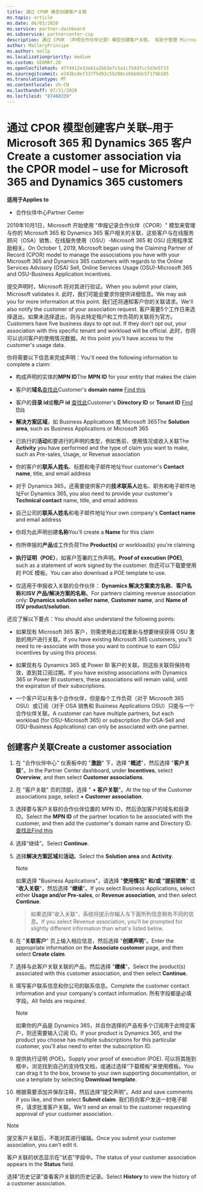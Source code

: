 ```yaml
---
title: 通过 CPOR 模型创建客户关联
ms.topic: article
ms.date: 06/03/2020
ms.service: partner-dashboard
ms.subservice: partnercenter-csp
description: 通过 CPOR （声明合作伙伴记录）模型创建客户关联。 有助于管理 Microsoft 365 和 Dynamics 365 客户的销售、使用情况、& 奖励。
author: MalloryPrincipe
ms.author: mallp
ms.localizationpriority: medium
ms.custom: SEOMAY.20
ms.openlocfilehash: 47f4912e33eb1a2bb3e7c5a1c734d7cc5d3e5f33
ms.sourcegitcommit: e243bc0ef337f5d92c5b208ce6bb9dc5f179b185
ms.translationtype: MT
ms.contentlocale: zh-CN
ms.lasthandoff: 07/31/2020
ms.locfileid: "87468339"
---
```

# <a name="create-a-customer-association-via-the-cpor-model--use-for-microsoft-365-and-dynamics-365-customers"></a><span data-ttu-id="de5b0-104">通过 CPOR 模型创建客户关联–用于 Microsoft 365 和 Dynamics 365 客户</span><span class="sxs-lookup"><span data-stu-id="de5b0-104">Create a customer association via the CPOR model – use for Microsoft 365 and Dynamics 365 customers</span></span>

<span data-ttu-id="de5b0-105">**适用于**</span><span class="sxs-lookup"><span data-stu-id="de5b0-105">**Applies to**</span></span>

- <span data-ttu-id="de5b0-106">合作伙伴中心</span><span class="sxs-lookup"><span data-stu-id="de5b0-106">Partner Center</span></span>

<span data-ttu-id="de5b0-107">2019年10月1日，Microsoft 开始使用 "申报记录合作伙伴（CPOR）" 模型来管理与你的 Microsoft 365 和 Dynamics 365 客户相关的关联，这些客户与在线服务顾问（OSA）销售、在线服务使用（OSU）-Microsoft 365 和 OSU 应用程序奖励相关。</span><span class="sxs-lookup"><span data-stu-id="de5b0-107">On October 1, 2019, Microsoft began using the Claiming Partner of Record (CPOR) model to manage the associations you have with your Microsoft 365 and Dynamics 365 customers with regards to the Online Services Advisory (OSA) Sell, Online Services Usage (OSU)-Microsoft 365 and OSU-Business Application incentives.</span></span>

<span data-ttu-id="de5b0-108">提交声明时，Microsoft 将对其进行验证。</span><span class="sxs-lookup"><span data-stu-id="de5b0-108">When you submit your claim, Microsoft validates it.</span></span> <span data-ttu-id="de5b0-109">此时，我们可能会要求你提供详细信息。</span><span class="sxs-lookup"><span data-stu-id="de5b0-109">We may ask you for more information at this point.</span></span> <span data-ttu-id="de5b0-110">我们还将通知客户你的关联请求。</span><span class="sxs-lookup"><span data-stu-id="de5b0-110">We'll also notify the customer of your association request.</span></span> <span data-ttu-id="de5b0-111">客户需要5个工作日来选择退出。如果未选择退出，则与此特定租户和工作负荷的关联将为官方。</span><span class="sxs-lookup"><span data-stu-id="de5b0-111">Customers have five business days to opt out. If they don't opt out, your association with this specific tenant and workload will be official.</span></span> <span data-ttu-id="de5b0-112">此时，你将可以访问客户的使用情况数据。</span><span class="sxs-lookup"><span data-stu-id="de5b0-112">At this point you'll have access to the customer's usage data.</span></span> 

<span data-ttu-id="de5b0-113">你将需要以下信息来完成声明：</span><span class="sxs-lookup"><span data-stu-id="de5b0-113">You'll need the following information to complete a claim:</span></span>

- <span data-ttu-id="de5b0-114">构成声明的实体的**MPN ID**</span><span class="sxs-lookup"><span data-stu-id="de5b0-114">The **MPN ID** for your entity that makes the claim</span></span>

- <span data-ttu-id="de5b0-115">客户的**域名**[查找此](find-domain-name.md)</span><span class="sxs-lookup"><span data-stu-id="de5b0-115">Customer's **domain name** [Find this](find-domain-name.md)</span></span>

- <span data-ttu-id="de5b0-116">客户的**目录 id**或**租户 id** [查找此](find-domain-name.md)</span><span class="sxs-lookup"><span data-stu-id="de5b0-116">Customer's **Directory ID** or **Tenant ID** [Find this](find-domain-name.md)</span></span>

- <span data-ttu-id="de5b0-117">**解决方案区域**，如 Business Applications 或 Microsoft 365</span><span class="sxs-lookup"><span data-stu-id="de5b0-117">The **Solution area**, such as Business Applications or Microsoft 365</span></span>

- <span data-ttu-id="de5b0-118">已执行的**活动**和要进行的声明的类型，例如售前、使用情况或收入关联</span><span class="sxs-lookup"><span data-stu-id="de5b0-118">The **Activity** you have performed and the type of claim you want to make, such as Pre-sales, Usage, or Revenue association</span></span>

- <span data-ttu-id="de5b0-119">你的客户的**联系人姓名**、标题和电子邮件地址</span><span class="sxs-lookup"><span data-stu-id="de5b0-119">Your customer's **Contact name**, title, and email address</span></span>

- <span data-ttu-id="de5b0-120">对于 Dynamics 365，还需要提供客户的**技术联系人**姓名、职务和电子邮件地址</span><span class="sxs-lookup"><span data-stu-id="de5b0-120">For Dynamics 365, you also need to provide your customer's **Technical contact** name, title, and email address</span></span>

- <span data-ttu-id="de5b0-121">自己公司的**联系人姓名**和电子邮件地址</span><span class="sxs-lookup"><span data-stu-id="de5b0-121">Your own company's **Contact name** and email address</span></span>

- <span data-ttu-id="de5b0-122">你将为此声明创建**名称**</span><span class="sxs-lookup"><span data-stu-id="de5b0-122">You'll create a **Name** for this claim</span></span>

- <span data-ttu-id="de5b0-123">你所申报的**产品**或工作负荷</span><span class="sxs-lookup"><span data-stu-id="de5b0-123">The **Product(s)** or workload(s) you're claiming</span></span>

- <span data-ttu-id="de5b0-124">**执行证明（POE）**，如客户签署的工作声明。</span><span class="sxs-lookup"><span data-stu-id="de5b0-124">**Proof of execution (POE)**, such as a statement of work signed by the customer.</span></span> <span data-ttu-id="de5b0-125">你还可以下载要使用的 POE 模板。</span><span class="sxs-lookup"><span data-stu-id="de5b0-125">You can also download a POE template to use.</span></span>

- <span data-ttu-id="de5b0-126">仅适用于申报收入关联的合作伙伴： **Dynamics 解决方案卖方名称**、**客户名称**和**ISV 产品/解决方案的名称**。</span><span class="sxs-lookup"><span data-stu-id="de5b0-126">For partners claiming revenue association only: **Dynamics solution seller name**, **Customer name**, and **Name of ISV product/solution**.</span></span> 

<span data-ttu-id="de5b0-127">还应了解以下要点：</span><span class="sxs-lookup"><span data-stu-id="de5b0-127">You should also understand the following points:</span></span>

- <span data-ttu-id="de5b0-128">如果现有 Microsoft 365 客户，则需使用此过程重新与想要继续获得 OSU 激励的用户进行关联。</span><span class="sxs-lookup"><span data-stu-id="de5b0-128">If you have existing Microsoft 365 customers, you'll need to re-associate with those you want to continue to earn OSU incentives by using this process.</span></span>

- <span data-ttu-id="de5b0-129">如果现有与 Dynamics 365 或 Power BI 客户的关联，则这些关联将保持有效，直到其订阅过期。</span><span class="sxs-lookup"><span data-stu-id="de5b0-129">If you have existing associations with Dynamics 365 or Power BI customers, these associations will remain valid, until the expiration of their subscriptions.</span></span>

- <span data-ttu-id="de5b0-130">一个客户可以有多个合作伙伴，但是每个工作负荷（对于 Microsoft 365 OSU）或订阅（对于 OSA 销售和 Business Applications OSU）只能与一个合作伙伴关联。</span><span class="sxs-lookup"><span data-stu-id="de5b0-130">A customer can have multiple partners, but each workload (for OSU-Microsoft 365) or subscription (for OSA-Sell and OSU-Business Applications) can only be associated with one partner.</span></span>

## <a name="create-a-customer-association"></a><span data-ttu-id="de5b0-131">创建客户关联</span><span class="sxs-lookup"><span data-stu-id="de5b0-131">Create a customer association</span></span>

1. <span data-ttu-id="de5b0-132">在 "合作伙伴中心" 仪表板中的 "**激励**" 下，选择 "**概述**"，然后选择 "**客户关联**"。</span><span class="sxs-lookup"><span data-stu-id="de5b0-132">In the Partner Center dashboard, under **Incentives**, select **Overview**, and then select **Customer associations**.</span></span> 

2. <span data-ttu-id="de5b0-133">在 "客户关联" 页的顶部，选择 " **+ 客户关联**"。</span><span class="sxs-lookup"><span data-stu-id="de5b0-133">At the top of the Customer associations page, select **+ Customer association**.</span></span>

3. <span data-ttu-id="de5b0-134">选择要与客户关联的合作伙伴位置的 MPN ID，然后添加客户的域名和目录 ID。</span><span class="sxs-lookup"><span data-stu-id="de5b0-134">Select the **MPN ID** of the partner location to be associated with the customer, and then add the customer's domain name and Directory ID.</span></span> [<span data-ttu-id="de5b0-135">查找此</span><span class="sxs-lookup"><span data-stu-id="de5b0-135">Find this</span></span>](find-domain-name.md)

4. <span data-ttu-id="de5b0-136">选择“继续”。</span><span class="sxs-lookup"><span data-stu-id="de5b0-136">Select **Continue**.</span></span>

5. <span data-ttu-id="de5b0-137">选择**解决方案区域**和**活动**。</span><span class="sxs-lookup"><span data-stu-id="de5b0-137">Select the **Solution area** and **Activity**.</span></span> 

   >[!Note]
   >
   ><span data-ttu-id="de5b0-138">如果选择 "Business Applications"，请选择 "**使用情况" 和/或 "提前销售**" 或 "**收入关联**"，然后选择 "**继续**"。</span><span class="sxs-lookup"><span data-stu-id="de5b0-138">If you select Business Applications, select either **Usage and/or Pre-sales**, or **Revenue association**, and then select **Continue**.</span></span> 

   ><span data-ttu-id="de5b0-139">如果选择“收入关联”，系统将提示你输入与下面所列信息稍有不同的信息。</span><span class="sxs-lookup"><span data-stu-id="de5b0-139">If you select Revenue association, you'll be prompted for slightly different information than what's listed below.</span></span>

6. <span data-ttu-id="de5b0-140">在 "**关联客户**" 页上输入相应信息，然后选择 "**创建声明**"。</span><span class="sxs-lookup"><span data-stu-id="de5b0-140">Enter the appropriate information on the **Associate customer** page, and then select **Create claim**.</span></span>

7. <span data-ttu-id="de5b0-141">选择与此客户关联关联的产品，然后选择 "**继续**"。</span><span class="sxs-lookup"><span data-stu-id="de5b0-141">Select the product(s) associated with this customer association, and then select **Continue**.</span></span>

8. <span data-ttu-id="de5b0-142">填写客户联系信息和你公司的联系信息。</span><span class="sxs-lookup"><span data-stu-id="de5b0-142">Complete the customer contact information and your company's contact information.</span></span> <span data-ttu-id="de5b0-143">所有字段都是必填字段。</span><span class="sxs-lookup"><span data-stu-id="de5b0-143">All fields are required.</span></span> 

   >[!NOTE]
   ><span data-ttu-id="de5b0-144">如果你的产品是 Dynamics 365，并且你选择的产品有多个订阅用于此特定客户，则还需要输入订阅 ID。</span><span class="sxs-lookup"><span data-stu-id="de5b0-144">If your product is Dynamics 365, and the product you choose has multiple subscriptions for this particular customer, you'll also need to enter the subscription ID.</span></span>

9. <span data-ttu-id="de5b0-145">提供执行证明 (POE)。</span><span class="sxs-lookup"><span data-stu-id="de5b0-145">Supply your proof of execution (POE).</span></span> <span data-ttu-id="de5b0-146">可以将其拖到框中，浏览找到自己的支持性文档，或通过选择“下载模板”来使用模板。</span><span class="sxs-lookup"><span data-stu-id="de5b0-146">You can drag it to the box, browse to your own supporting documentation, or use a template by selecting **Download template**.</span></span> 

10. <span data-ttu-id="de5b0-147">根据需要添加并保存注释，然后选择“提交声明”。</span><span class="sxs-lookup"><span data-stu-id="de5b0-147">Add and save comments if you like, and then select **Submit claim**.</span></span> <span data-ttu-id="de5b0-148">我们将向客户发送一封电子邮件，请求批准客户关联。</span><span class="sxs-lookup"><span data-stu-id="de5b0-148">We'll send an email to the customer requesting approval of your customer association.</span></span>

   >[!NOTE]
   ><span data-ttu-id="de5b0-149">提交客户关联后，不能对其进行编辑。</span><span class="sxs-lookup"><span data-stu-id="de5b0-149">Once you submit your customer association, you can't edit it.</span></span>

<span data-ttu-id="de5b0-150">客户关联的状态显示在“状态”字段中。</span><span class="sxs-lookup"><span data-stu-id="de5b0-150">The status of your customer association appears in the **Status** field.</span></span>

<span data-ttu-id="de5b0-151">选择“历史记录”查看客户关联的历史记录。</span><span class="sxs-lookup"><span data-stu-id="de5b0-151">Select **History** to view the history of a customer association.</span></span>
